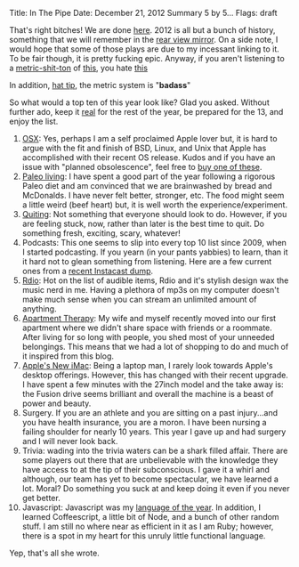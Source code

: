 Title: In The Pipe
Date: December 21, 2012
Summary 5 by 5...
Flags: draft

That's right bitches! We are done [here][1]. 2012 is all but a bunch of history, 
something that we will remember in the [rear view mirror][2]. On a side note, 
I would hope that some of those plays are due to my incessant linking to it. 
To be fair though, it is pretty fucking epic. Anyway, if you aren't listening 
to a [metric-shit-ton][3] of [this][4], you hate [this][5]

In addition, [hat tip][6], the metric system is "__badass__"

So what would a top ten of this year look like? Glad you asked. Without further 
ado, keep it [real][7] for the rest of the year, be prepared for the 13, and 
enjoy the list.

1. [OSX][8]: Yes, perhaps I am a self proclaimed Apple lover but, it is hard to
argue with the fit and finish of BSD, Linux, and Unix that Apple has accomplished 
with their recent OS release. Kudos and if you have an issue with "planned 
obsolescence", feel free to [buy one of these][9].
1. [Paleo living][10]: I have spent a good part of the year following a rigorous 
Paleo diet and am convinced that we are brainwashed by bread and McDonalds. 
I have never felt better, stronger, etc. The food might seem a little weird 
(beef heart) but, it is well worth the experience/experiment.
1. [Quiting][11]: Not something that everyone should look to do. However, if you 
are feeling stuck, now, rather than later is the best time to quit. Do something 
fresh, exciting, scary, whatever!
1. Podcasts: This one seems to slip into every top 10 list since 2009, when I started
podcasting. If you yearn (in your pants yabbies) to learn, than it it hard not to glean 
something from listening. Here are a few current ones from a [recent Instacast dump][12].
1. [Rdio][13]: Hot on the list of audible items, Rdio and it's stylish design 
wax the music nerd in me. Having a plethora of mp3s on my computer doesn't make 
much sense when you can stream an unlimited amount of anything.
1. [Apartment Therapy][14]: My wife and myself recently moved into our first 
apartment where we didn't share space with friends or a roommate. After living 
for so long with people, you shed most of your unneeded belongings. This means 
that we had a lot of shopping to do and much of it inspired from this blog.
1. [Apple's New iMac][15]: Being a laptop man, I rarely look towards Apple's 
desktop offerings. However, this has changed with their recent upgrade. I have 
spent a few minutes with the 27inch model and the take away is: the Fusion drive 
seems brilliant and overall the machine is a beast of power and beauty.
1. Surgery. If you are an athlete and you are sitting on a past injury...and you 
have health insurance, you are a moron. I have been nursing a failing shoulder for 
nearly 10 years. This year I gave up and had surgery and I will never look back.
1. Trivia: wading into the trivia waters can be a shark filled affair. There are 
some players out there that are unbelievable with the knowledge they have access to 
at the tip of their subconscious. I gave it a whirl and although, our team has yet 
to become spectacular, we have learned a lot. Moral? Do something you suck at and 
keep doing it even if you never get better.
1. Javascript: Javascript was my [language of the year][16]. In addition, I learned 
Coffeescript, a little bit of Node, and a bunch of other random stuff. I am still 
no where near as efficient in it as I am Ruby; however, there is a spot in my heart 
for this unruly little functional language.

Yep, that's all she wrote.

[1]: https://gimmebar.com/view/5032f46faac422800200001a/big
[2]: http://youtu.be/-JFfN5pKzFU
[3]: http://www.urbandictionary.com/define.php?term=metric+shit+ton
[4]: http://rd.io/x/QVoeADMzpQ
[5]: https://gimmebar.com/view/5045518529ca15f836000020/big
[6]: http://youtu.be/4LJw6PAi5Q8
[7]: https://gimmebar.com/view/504f465629ca15bb4b000000/big
[8]: https://www.apple.com/osx/whats-new/
[9]: https://en.wikipedia.org/wiki/Microsoft_Surface 
[10]: http://robbwolf.com/what-is-the-paleo-diet/
[11]: https://gimmebar.com/view/50b6270eaac4228f36000009/big
[12]: https://www.dropbox.com/s/ow7dlm20y6qbpba/Subscriptions-bPhone.opml
[13]: http://www.rdio.com/ 
[14]: http://www.apartmenttherapy.com/ 
[15]: http://www.apple.com/imac/
[16]: http://pragprog.com/book/tpp/the-pragmatic-programmer
